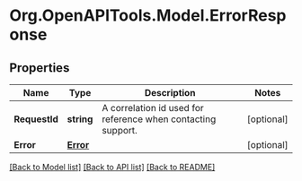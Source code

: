 # Org.OpenAPITools.Model.ErrorResponse
## Properties

Name | Type | Description | Notes
------------ | ------------- | ------------- | -------------
**RequestId** | **string** | A correlation id used for reference when contacting support. | [optional] 
**Error** | [**Error**](Error.md) |  | [optional] 

[[Back to Model list]](../README.md#documentation-for-models) [[Back to API list]](../README.md#documentation-for-api-endpoints) [[Back to README]](../README.md)

